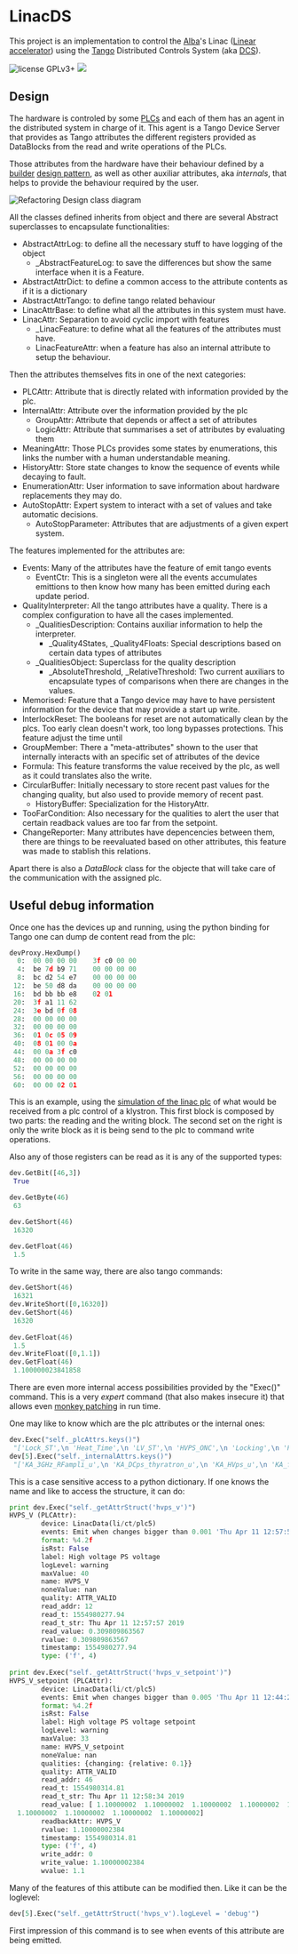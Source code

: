 LinacDS
=======

This project is an implementation to control the [Alba](https://www.cells.es)'s Linac ([Linear accelerator](https://en.wikipedia.org/wiki/Linear_particle_accelerator)) using the [Tango](https://www.tango-controls.org) Distributed Controls System (aka [DCS](https://en.wikipedia.org/wiki/Distributed_control_system)). 

![license GPLv3+](https://img.shields.io/badge/license-GPLv3+-green.svg)
![](https://img.shields.io/badge/python-2.6-orange.svg)

Design
------

The hardware is controled by some [PLCs](https://en.wikipedia.org/wiki/Programmable_logic_controller) and each of them has an agent in the distributed system in charge of it. This agent is a Tango Device Server that provides as Tango attributes the different registers provided as DataBlocks from the read and write operations of the PLCs.

Those attributes from the hardware have their behaviour defined by a [builder](https://en.wikipedia.org/wiki/Builder_pattern) [design pattern](https://en.wikipedia.org/wiki/Design_Patterns), as well as other auxiliar attributes, aka *internals*, that helps to provide the behaviour required by the user.

![Refactoring Design class diagram](/doc/RefactoringDesign_ClassDiagram.png)

All the classes defined inherits from object and there are several Abstract superclasses to encapsulate functionalities:
* AbstractAttrLog: to define all the necessary stuff to have logging of the object
  * _AbstractFeatureLog: to save the differences but show the same interface when it is a Feature.
* AbstractAttrDict: to define a common access to the attribute contents as if it is a dictionary
* AbstractAttrTango: to define tango related behaviour
* LinacAttrBase: to define what all the attributes in this system must have.
* LinacAttr: Separation to avoid cyclic import with features
  * _LinacFeature: to define what all the features of the attributes must have.
  * LinacFeatureAttr: when a feature has also an internal attribute to setup the behaviour.

Then the attributes themselves fits in one of the next categories:

* PLCAttr: Attribute that is directly related with information provided by the plc.
* InternalAttr: Attribute over the information provided by the plc  
  * GroupAttr: Attribute that depends or affect a set of attributes
  * LogicAttr: Attribute that summarises a set of attributes by evaluating them
* MeaningAttr: Those PLCs provides some states by enumerations, this links the number with a human understandable meaning.
* HistoryAttr: Store state changes to know the sequence of events while decaying to fault.
* EnumerationAttr: User information to save information about hardware replacements they may do.
* AutoStopAttr: Expert system to interact with a set of values and take automatic decisions.
  * AutoStopParameter: Attributes that are adjustments of a given expert system.
  
The features implemented for the attributes are:

* Events: Many of the attributes have the feature of emit tango events
  * EventCtr: This is a singleton were all the events accumulates emittions to then know how many has been emitted during each update period.
* QualityInterpreter: All the tango attributes have a quality. There is a complex configuration to have all the cases implemented.
  * _QualitiesDescription: Contains auxiliar information to help the interpreter.
    * _Quality4States, _Quality4Floats: Special descriptions based on certain data types of attributes
  * _QualitiesObject: Superclass for the quality description   
    * _AbsoluteThreshold, _RelativeThreshold: Two current auxiliars to encapsulate types of comparisons when there are changes in the values.  
* Memorised: Feature that a Tango device may have to have persistent information for the device that may provide a start up write.
* InterlockReset: The booleans for reset are not automatically clean by the plcs. Too early clean doesn't work, too long bypasses protections. This feature adjust the time until 
* GroupMember: There a "meta-attributes" shown to the user that internally interacts with an specific set of attributes of the device
* Formula: This feature transforms the value received by the plc, as well as it could translates also the write. 
* CircularBuffer: Initially necessary to store recent past values for the changing quality, but also used to provide memory of recent past.
  * HistoryBuffer: Specialization for the HistoryAttr. 
* TooFarCondition: Also necessary for the qualities to alert the user that certain readback values are too far from the setpoint. 
* ChangeReporter: Many attributes have depencencies between them, there are things to be reevaluated based on other attributes, this feature was made to stablish this relations.

Apart there is also a *DataBlock* class for the objecte that will take care of the communication with the assigned plc.

Useful debug information
------------------------

Once one has the devices up and running, using the python binding for Tango one can dump de content read from the plc:  

```python
devProxy.HexDump()
  0:  00 00 00 00    3f c0 00 00
  4:  be 7d b9 71    00 00 00 00
  8:  bc d2 54 e7    00 00 00 00
 12:  be 50 d8 da    00 00 00 00
 16:  bd bb bb e8    02 01
 20:  3f a1 11 62    
 24:  3e bd 0f 08    
 28:  00 00 00 00    
 32:  00 00 00 00    
 36:  01 0c 05 09    
 40:  08 01 00 0a    
 44:  00 0a 3f c0    
 48:  00 00 00 00    
 52:  00 00 00 00    
 56:  00 00 00 00    
 60:  00 00 02 01 
```

This is an example, using the [simulation of the linac plc](https://github.com/srgblnch/LinacDS-simulator) of what would be received from a plc control of a klystron. This first block is composed by two parts: the reading and the writing block. The second set on the right is only the write block as it is being send to the plc to command write operations.

Also any of those registers can be read as it is any of the supported types:

```python
dev.GetBit([46,3])
 True

dev.GetByte(46)
 63

dev.GetShort(46)
 16320

dev.GetFloat(46)
 1.5
```

To write in the same way, there are also tango commands:

```python
dev.GetShort(46)
 16321
dev.WriteShort([0,16320])
dev.GetShort(46)
 16320
 
dev.GetFloat(46)
 1.5
dev.WriteFloat([0,1.1])
dev.GetFloat(46)
 1.100000023841858
```

There are even more internal access possibilities provided by the "Exec()" command. This is a very *expert* command (that also makes insecure it) that allows even [monkey patching](https://en.wikipedia.org/wiki/Monkey_patch) in run time.

One may like to know which are the plc attributes or the internal ones:

```python
dev.Exec("self._plcAttrs.keys()")
 "['Lock_ST',\n 'Heat_Time',\n 'LV_ST',\n 'HVPS_ONC',\n 'Locking',\n 'Pulse_Status',\n 'HVPS_ST',\n 'HVPS_V',\n 'Heat_Status',\n 'Lock_Status',\n 'HVPS_I',\n 'LV_Time',\n 'Pulse_ST',\n 'LV_ONC',\n 'HVPS_V_setpoint',\n 'LV_Status',\n 'HVPS_Status',\n 'Heat_V',\n 'Peak_I',\n 'LV_Interlock_RC',\n 'Peak_V',\n 'Heat_I',\n 'HeartBeat',\n 'HVPS_Interlock_RC',\n 'Heat_ST']"
dev[5].Exec("self._internalAttrs.keys()")
 "['KA_3GHz_RFampli_u',\n 'KA_DCps_thyratron_u',\n 'KA_HVps_u',\n 'KA_fcoil1_u',\n 'lv_ready',\n 'hvps_ready',\n 'KA_fcoil3_u',\n 'KA_IP_controller',\n 'KA_thyratron_u',\n 'KA_tube_u',\n 'KA_fcoil2_u']"
```

This is a case sensitive access to a python dictionary. If one knows the name and like to access the structure, it can do:

```python
print dev.Exec("self._getAttrStruct('hvps_v')")
HVPS_V (PLCAttr):
        device: LinacData(li/ct/plc5)
        events: Emit when changes bigger than 0.001 'Thu Apr 11 12:57:57 2019' ATTR_VALID
        format: %4.2f
        isRst: False
        label: High voltage PS voltage
        logLevel: warning
        maxValue: 40
        name: HVPS_V
        noneValue: nan
        quality: ATTR_VALID
        read_addr: 12
        read_t: 1554980277.94
        read_t_str: Thu Apr 11 12:57:57 2019
        read_value: 0.309809863567
        rvalue: 0.309809863567
        timestamp: 1554980277.94
        type: ('f', 4)
        
print dev.Exec("self._getAttrStruct('hvps_v_setpoint')")
HVPS_V_setpoint (PLCAttr):
        device: LinacData(li/ct/plc5)
        events: Emit when changes bigger than 0.005 'Thu Apr 11 12:44:25 2019' ATTR_CHANGING
        format: %4.2f
        isRst: False
        label: High voltage PS voltage setpoint
        logLevel: warning
        maxValue: 33
        name: HVPS_V_setpoint
        noneValue: nan
        qualities: {changing: {relative: 0.1}}
        quality: ATTR_VALID
        read_addr: 46
        read_t: 1554980314.81
        read_t_str: Thu Apr 11 12:58:34 2019
        read_value: [ 1.10000002  1.10000002  1.10000002  1.10000002  1.10000002  1.10000002
  1.10000002  1.10000002  1.10000002  1.10000002]
        readbackAttr: HVPS_V
        rvalue: 1.10000002384
        timestamp: 1554980314.81
        type: ('f', 4)
        write_addr: 0
        write_value: 1.10000002384
        wvalue: 1.1

```

Many of the features of this attibute can be modified then. Like it can be the loglevel:

```python
dev[5].Exec("self._getAttrStruct('hvps_v').logLevel = 'debug'")
```

First impression of this command is to see when events of this attribute are being emitted.